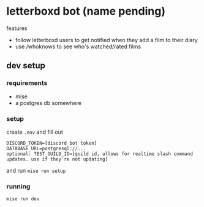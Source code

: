# letterboxd bot (name pending)

features

- follow letterboxd users to get notified when they add a film to their diary
- use /whoknows to see who's watched/rated films

## dev setup

### requirements

- mise
- a postgres db somewhere

### setup

create `.env` and fill out

```
DISCORD_TOKEN=[discord bot token]
DATABASE_URL=postgresql://...
optional: TEST_GUILD_ID=[guild id, allows for realtime slash command updates. use if they're not updating]
```

and run `mise run setup`

### running

`mise run dev`
